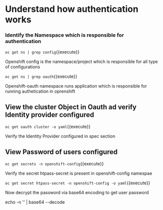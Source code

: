 # Understand how authentication works 

### Identify the Namespace which is responsible for authentication
`oc get ns | grep config`{{execute}}

Openshift config is the namespace/project which is responsible for all type of configurations

`oc get ns | grep oauth`{{execute}}

Openshift-oauth namespace runs application which is responsible for running authetication in oprenshift

## View the cluster Object in Oauth ad verify Identity provider configured
`oc get oauth cluster -o yaml`{{execute}}

Verify the Identity Provider configured in spec section


## View Password of users configured

`oc get secrets -n openshift-config`{{execute}}

Verify the secret htpass-secret is present in openshift-config namespae 

`oc get secret htpass-secret -n openshift-config -o yaml`{{execute}}

Now decrypt the password via base64 encoding to get user password 

echo -n '' | base64 --decode

